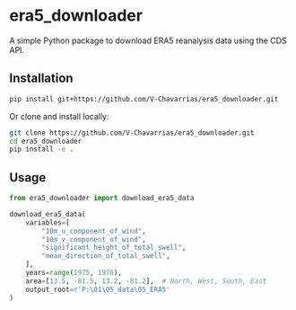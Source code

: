 # era5_downloader

A simple Python package to download ERA5 reanalysis data using the CDS API.

## Installation

```bash
pip install git+https://github.com/V-Chavarrias/era5_downloader.git
```

Or clone and install locally:

```bash
git clone https://github.com/V-Chavarrias/era5_downloader.git
cd era5_downloader
pip install -e .
```

## Usage

```python
from era5_downloader import download_era5_data

download_era5_data(
    variables=[
        "10m_u_component_of_wind",
        "10m_v_component_of_wind",
        "significant_height_of_total_swell",
        "mean_direction_of_total_swell",
    ],
    years=range(1975, 1976),
    area=[13.5, -81.5, 13.2, -81.2],  # North, West, South, East
    output_root=r'P:\01\05_data\05_ERA5'
)
```
